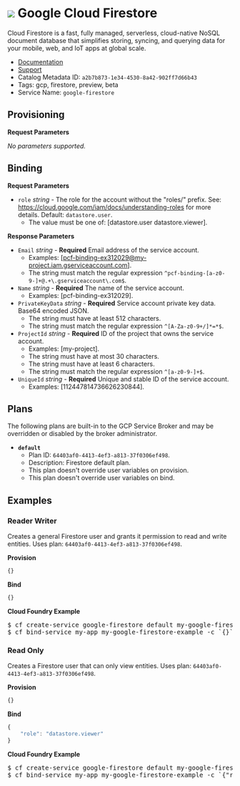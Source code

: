 # <a name="google-firestore"></a> ![](https://cloud.google.com/_static/images/cloud/products/logos/svg/firestore.svg) Google Cloud Firestore
Cloud Firestore is a fast, fully managed, serverless, cloud-native NoSQL document database that simplifies storing, syncing, and querying data for your mobile, web, and IoT apps at global scale.

 * [Documentation](https://cloud.google.com/firestore/docs/)
 * [Support](https://cloud.google.com/firestore/docs/getting-support)
 * Catalog Metadata ID: `a2b7b873-1e34-4530-8a42-902ff7d66b43`
 * Tags: gcp, firestore, preview, beta
 * Service Name: `google-firestore`

## Provisioning

**Request Parameters**

_No parameters supported._


## Binding

**Request Parameters**


 * `role` _string_ - The role for the account without the "roles/" prefix. See: https://cloud.google.com/iam/docs/understanding-roles for more details. Default: `datastore.user`.
    * The value must be one of: [datastore.user datastore.viewer].

**Response Parameters**

 * `Email` _string_ - **Required** Email address of the service account.
    * Examples: [pcf-binding-ex312029@my-project.iam.gserviceaccount.com].
    * The string must match the regular expression `^pcf-binding-[a-z0-9-]+@.+\.gserviceaccount\.com$`.
 * `Name` _string_ - **Required** The name of the service account.
    * Examples: [pcf-binding-ex312029].
 * `PrivateKeyData` _string_ - **Required** Service account private key data. Base64 encoded JSON.
    * The string must have at least 512 characters.
    * The string must match the regular expression `^[A-Za-z0-9+/]*=*$`.
 * `ProjectId` _string_ - **Required** ID of the project that owns the service account.
    * Examples: [my-project].
    * The string must have at most 30 characters.
    * The string must have at least 6 characters.
    * The string must match the regular expression `^[a-z0-9-]+$`.
 * `UniqueId` _string_ - **Required** Unique and stable ID of the service account.
    * Examples: [112447814736626230844].

## Plans

The following plans are built-in to the GCP Service Broker and may be overridden
or disabled by the broker administrator.


* **`default`**
  * Plan ID: `64403af0-4413-4ef3-a813-37f0306ef498`.
  * Description: Firestore default plan.
  * This plan doesn't override user variables on provision.
  * This plan doesn't override user variables on bind.


## Examples




### Reader Writer


Creates a general Firestore user and grants it permission to read and write entities.
Uses plan: `64403af0-4413-4ef3-a813-37f0306ef498`.

**Provision**

```javascript
{}
```

**Bind**

```javascript
{}
```

**Cloud Foundry Example**

<pre>
$ cf create-service google-firestore default my-google-firestore-example -c `{}`
$ cf bind-service my-app my-google-firestore-example -c `{}`
</pre>


### Read Only


Creates a Firestore user that can only view entities.
Uses plan: `64403af0-4413-4ef3-a813-37f0306ef498`.

**Provision**

```javascript
{}
```

**Bind**

```javascript
{
    "role": "datastore.viewer"
}
```

**Cloud Foundry Example**

<pre>
$ cf create-service google-firestore default my-google-firestore-example -c `{}`
$ cf bind-service my-app my-google-firestore-example -c `{"role":"datastore.viewer"}`
</pre>